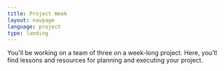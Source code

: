 ```yaml
---
title: Project Week
layout: navpage
language: project
type: landing
---
```

You'll be working on a team of three on a week-long project. Here, you'll find
lessons and resources for planning and executing your project.
